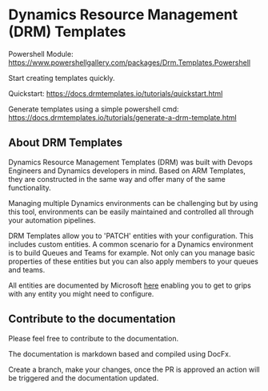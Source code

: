# Dynamics Resource Management (DRM) Templates

Powershell Module: https://www.powershellgallery.com/packages/Drm.Templates.Powershell

Start creating templates quickly.

Quickstart: https://docs.drmtemplates.io/tutorials/quickstart.html

Generate templates using a simple powershell cmd: https://docs.drmtemplates.io/tutorials/generate-a-drm-template.html 

## About DRM Templates

Dynamics Resource Management Templates (DRM) was built with Devops Engineers and Dynamics developers in mind. Based on 
ARM Templates, they are constructed in the same way and offer many of the same functionality.

Managing multiple Dynamics environments can be challenging but by using this tool, 
environments can be easily maintained and controlled all through your automation pipelines.

DRM Templates allow you to 'PATCH' entities with your configuration. This includes custom entities. 
A common scenario for a Dynamics environment is to build Queues and Teams for example. 
Not only can you manage basic properties of these entities but you can also apply members to your queues and teams.

All entities are documented by Microsoft [here](https://learn.microsoft.com/en-us/power-apps/developer/data-platform/webapi/reference/entitytypes?view=dataverse-latest) enabling you to get to grips with any 
entity you might need to configure.

## Contribute to the documentation

Please feel free to contribute to the documentation.

The documentation is markdown based and compiled using DocFx.

Create a branch, make your changes, once the PR is approved an action will be triggered and the documentation updated.
